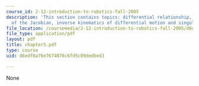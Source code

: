 ```yaml
---
course_id: 2-12-introduction-to-robotics-fall-2005
description: 'This section contains topics: differential relationship, properties
  of the Jacobian, inverse kinematics of differential motion and singularity and redundancy.'
file_location: /coursemedia/2-12-introduction-to-robotics-fall-2005/d6edf8a76e7674076c6fd5c09dedbed3_chapter5.pdf
file_type: application/pdf
layout: pdf
title: chapter5.pdf
type: course
uid: d6edf8a76e7674076c6fd5c09dedbed3

---
```

None